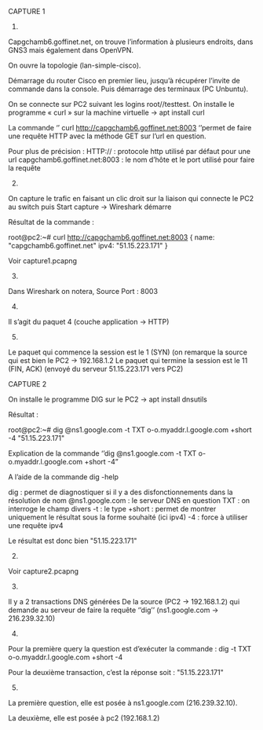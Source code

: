 CAPTURE 1

1.
Capgchamb6.goffinet.net, on trouve l’information à plusieurs endroits, dans GNS3 mais également dans OpenVPN.

On ouvre la topologie (lan-simple-cisco).

Démarrage du router Cisco en premier lieu, jusqu’à récupérer l’invite de commande dans la console.
Puis démarrage des terminaux (PC Unbuntu).

On se connecte sur PC2 suivant les logins root//testtest.
On installe le programme « curl » sur la machine virtuelle -> apt install curl

La commande ‘’ curl http://capgchamb6.goffinet.net:8003 ‘’permet de faire une requête HTTP avec la méthode GET sur l’url en question.

Pour plus de précision :
HTTP:// : protocole http utilisé par défaut pour une url
capgchamb6.goffinet.net:8003 : le nom d’hôte et le port utilisé pour faire la requête

2.
On capture le trafic en faisant un clic droit sur la liaison qui connecte le PC2 au switch puis Start capture -> Wireshark démarre

Résultat de la commande :

root@pc2:~# curl http://capgchamb6.goffinet.net:8003
{
  name: "capgchamb6.goffinet.net"
  ipv4: "51.15.223.171"
}

Voir capture1.pcapng

3.
Dans Wireshark on notera,
Source Port : 8003

4.
Il s’agit du paquet 4 (couche application -> HTTP)

5.
Le paquet qui commence la session est le 1 (SYN) (on remarque la source qui est bien le PC2 -> 192.168.1.2
Le paquet qui termine la session est le 11 (FIN, ACK) (envoyé du serveur 51.15.223.171 vers PC2)


CAPTURE 2

On installe le programme DIG sur le PC2 -> apt install dnsutils

Résultat :

root@pc2:~# dig @ns1.google.com -t TXT o-o.myaddr.l.google.com +short -4
"51.15.223.171"

Explication de la commande ‘’dig @ns1.google.com -t TXT o-o.myaddr.l.google.com +short -4”

A l’aide de la commande dig -help

dig : permet de diagnostiquer si il y a des disfonctionnements dans la résolution de nom
@ns1.google.com : le serveur DNS en question
TXT : on interroge le champ divers
-t : le type
+short :  permet de montrer uniquement le résultat sous la forme souhaité (ici ipv4)
-4 : force à utiliser une requête ipv4

Le résultat est donc bien "51.15.223.171"

2.
Voir capture2.pcapng

3.
Il y a 2 transactions DNS générées
De la source (PC2 -> 192.168.1.2) qui demande au serveur de faire la requête ‘’dig’’ (ns1.google.com -> 216.239.32.10)

4.
Pour la première query la question est d’exécuter la commande :
dig -t TXT o-o.myaddr.l.google.com +short -4

Pour la deuxième transaction, c’est la réponse soit : "51.15.223.171"

5.
La première question, elle est posée à ns1.google.com (216.239.32.10).

La deuxième, elle est posée à pc2 (192.168.1.2)

